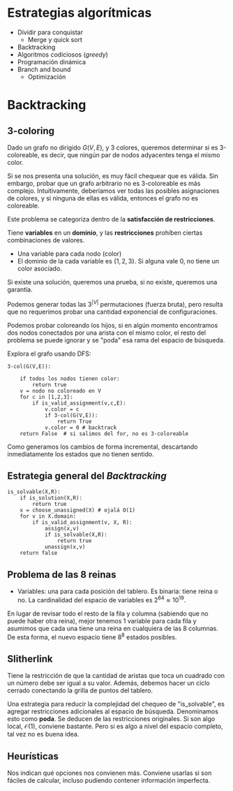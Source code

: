 # Estrategias algorítmicas

- Dividir para conquistar
  - Merge y quick sort
- Backtracking
- Algoritmos codiciosos (_greedy_)
- Programación dinámica
- Branch and bound
  - Optimización

# Backtracking


## 3-coloring

Dado un grafo no dirigido $G(V,E)$, y 3 
colores, queremos determinar si es 
3-coloreable, es decir, que ningún par
de nodos adyacentes tenga el mismo color.

Si se nos presenta una solución, es muy
fácil chequear que es válida. Sin 
embargo, probar que un grafo arbitrario
no es 3-coloreable es más complejo.
Intuitivamente, deberíamos ver todas las
posibles asignaciones de colores, y
si ninguna de ellas es válida, entonces
el grafo no es coloreable.

Este problema se categoriza dentro de la
**satisfacción de restricciones**.

Tiene **variables** en un **dominio**, y
las **restricciones** prohíben ciertas
combinaciones de valores.

- Una variable para cada nodo (color)
- El dominio de la cada variable es 
  $\{1,2,3 \}$. Si alguna vale 0, no 
  tiene un color asociado.

Si existe una solución, queremos una 
prueba, si no existe, queremos una 
garantía.

Podemos generar todas las $3^{|V|}$ 
permutaciones (fuerza bruta), pero
resulta que no requerimos probar
una cantidad exponencial de 
configuraciones.

Podemos probar coloreando los hijos,
si en algún momento encontramos dos 
nodos conectados por una arista con el 
mismo color, el resto del problema se
puede ignorar y se "poda" esa rama del
espacio de búsqueda.

Explora el grafo usando DFS:

```
3-col(G(V,E)):

    if todos los nodos tienen color:
        return true
    v = nodo no coloreado en V
    for c in [1,2,3]:
        if is_valid_assignment(v,c,E):
            v.color = c
            if 3-col(G(V,E)):
                return True
            v.color = 0 # backtrack
    return False  # si salimos del for, no es 3-coloreable
``` 

Como generamos los cambios de forma
incremental, descartando inmediatamente 
los estados que no tienen sentido.

## Estrategia general del _Backtracking_
```
is_solvable(X,R):
    if is_solution(X,R):
        return true
    x = choose_unassigned(X) # ojalá O(1)
    for v in X.domain:
        if is_valid_assignment(v, X, R):
            assign(x,v)
            if is_solvable(X,R):
                return true
            unassign(x,v)
    return false
```

## Problema de las 8 reinas

- Variables: una para cada posición del 
  tablero. Es binaria: tiene reina o no.
  La cardinalidad del espacio de variables
  es $2^{64} \approx 10^{19}$.

En lugar de revisar todo el resto de la 
fila y columna (sabiendo que no puede
haber otra reina), mejor tenemos 1 
variable para cada fila y asumimos que 
cada una tiene una reina en cualquiera
de las 8 columnas. De esta forma, el nuevo
espacio tiene $8^8$ estados posibles.


## Slitherlink

Tiene la restricción de que la cantidad de 
aristas que toca un cuadrado con un número
debe ser igual a su valor. Además, debemos
hacer un ciclo cerrado conectando la grilla
de puntos del tablero.

Una estrategia para reducir la complejidad
del chequeo de "is_solvable", es agregar
restricciones adicionales al espacio de
búsqueda. Denominamos esto como **poda**.
Se deducen de las restricciones originales.
Si son algo local, $\mathcal{O}(1)$, 
conviene bastante. Pero si es algo a nivel 
del espacio completo, tal vez no es buena 
idea.


## Heurísticas

Nos indican qué opciones nos convienen más.
Conviene usarlas si son fáciles de 
calcular, incluso pudiendo contener
información imperfecta.